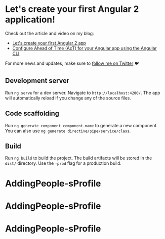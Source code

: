 # Let's create your first Angular 2 application!

Check out the article and video on my blog: 

- [Let's create your first Angular 2 app](http://juristr.com/blog/2016/10/lets-create-ur-first-ng2-app/)
- [Configure Ahead of Time (AoT) for your Angular app using the Angular CLI](http://juristr.com/blog/2016/12/configure-aot-with-angular-cli/)

For more news and updates, make sure to [follow me on Twitter](https://twitter.com/juristr) :bird:

## Development server
Run `ng serve` for a dev server. Navigate to `http://localhost:4200/`. The app will automatically reload if you change any of the source files.

## Code scaffolding

Run `ng generate component component-name` to generate a new component. You can also use `ng generate directive/pipe/service/class`.

## Build

Run `ng build` to build the project. The build artifacts will be stored in the `dist/` directory. Use the `-prod` flag for a production build.
# AddingPeople-sProfile
# AddingPeople-sProfile
# AddingPeople-sProfile
